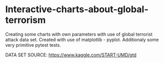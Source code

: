 # Interactive-charts-about-global-terrorism
Creating some charts with own parameters with use of global terrorist attack data set.
Created with use of matplotlib - pyplot.
Additionaly some very primitive pytest tests.

DATA SET SOURCE: https://www.kaggle.com/START-UMD/gtd

